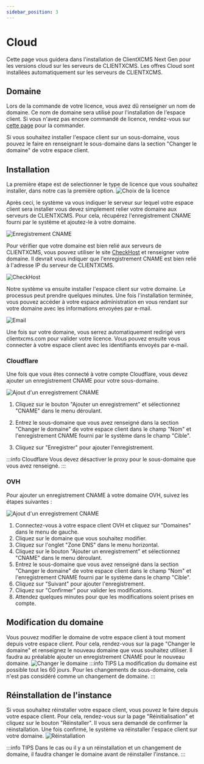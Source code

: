 ```yaml
---
sidebar_position: 3
---
```

# Cloud

Cette page vous guidera dans l'installation de ClientXCMS Next Gen pour les versions cloud sur les serveurs de CLIENTXCMS. Les offres Cloud sont installées automatiquement sur les serveurs de CLIENTXCMS.
## Domaine
Lors de la commande de votre licence, vous avez dû renseigner un nom de domaine. Ce nom de domaine sera utilisé pour l'installation de l'espace client. Si vous n'avez pas encore commandé de licence, rendez-vous sur [cette page](https://clientxcms.com/pricing) pour la commander.

Si vous souhaitez installer l'espace client sur un sous-domaine, vous pouvez le faire en renseignant le sous-domaine dans la section "Changer le domaine" de votre espace client.

## Installation
La première étape est de selectionner le type de licence que vous souhaitez installer, dans notre cas la première option.
![Choix de la licence](/img/next_gen/Installation/cloud/type.png)

Après ceci, le système va vous indiquer le serveur sur lequel votre espace client sera installer vous devez simplement relier votre domaine aux serveurs de CLIENTXCMS. Pour cela, récupérez l'enregistrement CNAME fourni par le système et ajoutez-le à votre domaine.

![Enregistrement CNAME](/img/next_gen/Installation/cloud/cname.png)

Pour vérifier que votre domaine est bien relié aux serveurs de CLIENTXCMS, vous pouvez utiliser le site [CheckHost](https://check-host.net) et renseigner votre domaine.
Il devrait vous indiquer que l'enregistrement CNAME est bien relié à l'adresse IP du serveur de CLIENTXCMS.

![CheckHost](/img/next_gen/Installation/cloud/checkhost.png)

Notre système va ensuite installer l'espace client sur votre domaine. Le processus peut prendre quelques minutes. Une fois l'installation terminée, vous pouvez accéder à votre espace administration en vous rendant sur votre domaine avec les informations envoyées par e-mail.

![Email](/img/next_gen/Installation/cloud/email.png)

Une fois sur votre domaine, vous serrez automatiquement redirigé vers clientxcms.com pour valider votre licence. Vous pouvez ensuite vous connecter à votre espace client avec les identifiants envoyés par e-mail.
### Cloudflare
Une fois que vous êtes connecté à votre compte Cloudflare, vous devez ajouter un enregistrement CNAME pour votre sous-domaine. 

![Ajout d'un enregistrement CNAME](/img/next_gen/Installation/cloud/cloudflare.png)
1. Cliquez sur le bouton "Ajouter un enregistrement" et sélectionnez "CNAME" dans le menu déroulant.

2. Entrez le sous-domaine que vous avez renseigné dans la section "Changer le domaine" de votre espace client dans le champ "Nom" et l'enregistrement CNAME fourni par le système dans le champ "Cible".

3. Cliquez sur "Enregistrer" pour ajouter l'enregistrement.

:::info Cloudflare
Vous devez désactiver le proxy pour le sous-domaine que vous avez renseigné.
:::
### OVH
Pour ajouter un enregistrement CNAME à votre domaine OVH, suivez les étapes suivantes :

![Ajout d'un enregistrement CNAME](/img/next_gen/Installation/cloud/ovh.png)

1. Connectez-vous à votre espace client OVH et cliquez sur "Domaines" dans le menu de gauche.
2. Cliquez sur le domaine que vous souhaitez modifier.
3. Cliquez sur l'onglet "Zone DNS" dans le menu horizontal.
4. Cliquez sur le bouton "Ajouter un enregistrement" et sélectionnez "CNAME" dans le menu déroulant.
5. Entrez le sous-domaine que vous avez renseigné dans la section "Changer le domaine" de votre espace client dans le champ "Nom" et l'enregistrement CNAME fourni par le système dans le champ "Cible".
6. Cliquez sur "Suivant" pour ajouter l'enregistrement.
7. Cliquez sur "Confirmer" pour valider les modifications.
8. Attendez quelques minutes pour que les modifications soient prises en compte.


## Modification du domaine
Vous pouvez modifier le domaine de votre espace client à tout moment depuis votre espace client. Pour cela, rendez-vous sur la page "Changer le domaine" et renseignez le nouveau domaine que vous souhaitez utiliser.
Il faudra au préalable ajouter un enregistrement CNAME pour le nouveau domaine.
![Changer le domaine](/img/next_gen/Installation/cloud/change_domain.png)
:::info TIPS
La modification du domaine est possible tout les 60 jours. Pour les changements de sous-domaine, cela n'est pas considéré comme un changement de domaine.
:::
## Réinstallation de l'instance
Si vous souhaitez réinstaller votre espace client, vous pouvez le faire depuis votre espace client. Pour cela, rendez-vous sur la page "Réinitialisation" et cliquez sur le bouton "Réinstaller".
Il vous sera demandé de confirmer la réinstallation. Une fois confirmé, le système va réinstaller l'espace client sur votre domaine.
![Réinstallation](/img/next_gen/Installation/cloud/reinstall.png)

:::info TIPS
Dans le cas ou il y a un réinstallation et un changement de domaine, il faudra changer le domaine avant de réinstaller l'instance.
:::